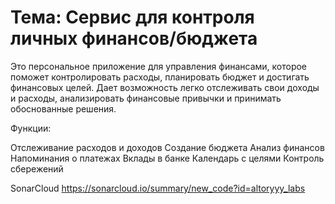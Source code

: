 # Тема: Сервис для контроля личных финансов/бюджета

Это персональное приложение для управления финансами, которое поможет контролировать расходы, 
планировать бюджет и достигать финансовых целей. Дает возможность легко отслеживать свои доходы и расходы, 
анализировать финансовые привычки и принимать обоснованные решения.

Функции:

Отслеживание расходов и доходов
Создание бюджета
Анализ финансов
Напоминания о платежах
Вклады в банке
Календарь с целями
Контроль сбережений

SonarCloud
https://sonarcloud.io/summary/new_code?id=altoryyy_labs
